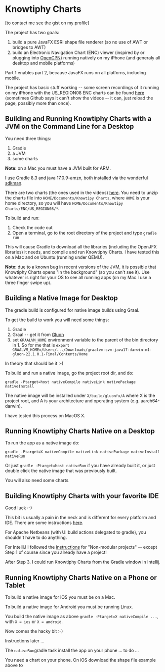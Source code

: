 # Knowtiphy Charts

[to contact me see the gist on my profile]

The project has two goals:

1. build a pure JavaFX ESRI shape file renderer (so no use of AWT or bridges to AWT)
2. build an Electronic Navigation Chart (ENC) viewer (inspired by or plugging into [OpenCPN](https://opencpn.org)) running natively on my iPhone (and generaly all desktop and mobile platforms)

Part 1 enables part 2, because JavaFX runs on all platforns, including mobile.

The project has basic stuff working -- some screen recordings of it running on my iPhone with the US_REGION08 ENC charts can be found [here](https://github.com/aardy1/Charts/wiki/Videos-of-Knowtiphy-Charts-running-on-an-iPhone) (sometimes Github says it can't show the videos -- it can, just reload the page, possibly more than once).

## Building and Running Knowtiphy Charts with a JVM on the Command Line for a Desktop

You need three things:
1. Gradle
2. a JVM
3. some charts

**Note**: on a Mac you must have a JVM built for ARM.

I use Gradle 8.3 and java 17.0.9-amzn, both installed via the wonderful [sdkman](https://sdkman.io/).

There are two charts (the ones used in the videos) [here](https://github.com/aardy1/Charts/files/13483291/ENC.zip). You need to unzip the charts file into `HOME/Documents/Knowtipy Charts`, where `HOME` is your home directory, so you will have `HOME/Documents/Knowtipy Charts/ENC/US_REGION08/*`.

To build and run:

1. Check the code out
2. Open a terminal, go to the root directory of the project and type `gradle run`

This will cause Gradle to download all the libraries (including the OpenJFX libraries) it needs, and compile and run Knowtiphy Charts. I have tested this on a Mac and on Ubuntu (running under QEMU).

**Note**: due to a known bug in recent versions of the JVM, it is possible that Knowtiphy Charts opens "in the background" (so you can't see it). Use whatever is right for your OS to see all running apps (on my Mac I use a three finger swipe up).

## Building a Native Image for Desktop

The gradle build is configured for native image builds using Graal.

To get the build to work you will need some things:

1. Gradle
2. Graal -- get it from [Gluon](https://github.com/gluonhq/graal/releases/tag/gluon-22.1.0.1-Final)
3. set `GRAALVM_HOME` environment variable to the parent of the bin directory in 1. So for me that is `export GRAALVM_HOME=/Users/.../Downloads/graalvm-svm-java17-darwin-m1-gluon-22.1.0.1-Final/Contents/Home`

In theory that should be it :-)

To build and run a native image, go the project root dir, and do:
```
gradle -Ptarget=host nativeCompile nativeLink nativePackage nativeInstall
```
The native image will be installed under `X/build/gluonfx/A` where X is the project root, and A is your architecture and operating system (e.g. aarch64-darwin).

I have tested this process on MacOS X.

## Running Knowtiphy Charts Native on a Desktop

To run the app as a native image do:
```
gradle -Ptarget=X nativeCompile nativeLink nativePackage nativeInstall nativeRun
```
Or just `gradle -Ptarget=host nativeRun` if you have already built it, or just double click the native image that was previously built.

You will also need some charts.

## Building Knowtiphy Charts with your favorite IDE

Good luck :-)

This bit is usually a pain in the neck and is different for every platform and IDE. There are some instructions [here](https://openjfx.io/openjfx-docs/#introduction).

For Apache Netbeans (with UI build actions delegated to gradle), you shouldn't have to do anything.

For IntelliJ I followed the [instructions](https://openjfx.io/openjfx-docs/#IDE-Intellij) for "Non-modular projects" -- except Step 1 of course since you already have a project! 

After Step 3. I could run Knowtiphy Charts from the Gradle window in Intellij.


## Running Knowtiphy Charts Native on a Phone or Tablet

To build a native image for iOS you must be on a Mac.

To build a native image for Android you must be running Linux.

You build the native image as above `gradle -Ptarget=X nativeCompile ...`, with `X = ios` or `X = android`.

Now comes the hacky bit :-) 

Instructions later ...

The `nativeRun`gradle task install the app on your phone ... to do ...

You need a chart on your phone. On iOS download the shape file example above to 




